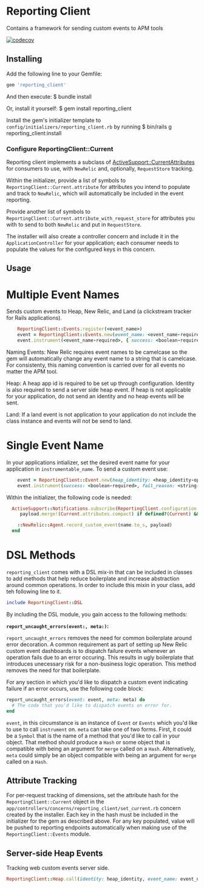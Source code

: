 # Reporting Client
 Contains a framework for sending custom events to APM tools

[![codecov](https://codecov.io/gh/Beyond-Finance/reporting_client/graph/badge.svg?token=TCIWAISMXD)](https://codecov.io/gh/Beyond-Finance/reporting_client)

## Installing

Add the following line to your Gemfile:

```ruby
gem 'reporting_client'
```

And then execute:
  $ bundle install

Or, install it yourself:
    $ gem install reporting_client

Install the gem's initializer template to `config/initializers/reporting_client.rb` by running
  $ bin/rails g reporting_client:install

### Configure ReportingClient::Current

Reporting client implements a subclass of [ActiveSupport::CurrentAttributes](https://api.rubyonrails.org/classes/ActiveSupport/CurrentAttributes.html) for consumers to use, with `NewRelic` and, optionally, `RequestStore` tracking.

Within the initializer, provide a list of symbols to `ReportingClient::Current.attribute` for attributes you intend to populate and track to `NewRelic`, which will automatically be included in the event reporting.

Provide another list of symbols to `ReportingClient::Current.attribute_with_request_store` for attributes you with to send to both `NewRelic` and put in `RequestStore`.

The installer will also create a controller concern and include it in the `ApplicationController` for your application; each consumer needs to populate the values for the configured keys in this concern.

## Usage

# Multiple Event Names

Sends custom events to Heap, New Relic, and Land (a clickstream tracker for Rails applications).

```ruby
    ReportingClient::Events.register(<event_name>)
    event = ReportingClient::Events.new(event_name: <event_name-required>, heap_identity: <heap_identity-optional>, land: @land-optional )
    event.instrument(<event_name-required>, { success: <boolean-required>, fail_reason: <string-optional>, meta: <additional attributes-optional> })
```

Naming Events: New Relic requires event names to be camelcase so the gem will automatically change any event name to a string that is camelcase. For consistenty, this naming convention is carried over for all events no matter the APM tool.

Heap: A heap app id is required to be set up through configuration. Identity is also required to send a server side heap event. If heap is not applicable for your application, do not send an identity and no heap events will be sent.

Land: If a land event is not application to your application do not include the class instance and events will not be send to land.

# Single Event Name

In your applications intializer, set the desired event name for your application in `instrumentable_name`. To send a custom event use:

```ruby
    event = ReportingClient::Event.new(heap_identity: <heap_identity-optional>, land: @land-optional )
    event.instrument(success: <boolean-required>, fail_reason: <string-optional>, meta: <additional attributes-optional>)
```

Within the initializer, the following code is needed:

```ruby
  ActiveSupport::Notifications.subscribe(ReportingClient.configuration.instrumentable_name) do |name, _start, _finish, _id, payload|
     payload.merge!(Current.attributes.compact) if defined?(Current) && Current.attributes.present?

    ::NewRelic::Agent.record_custom_event(name.to_s, payload)
  end
```

# DSL Methods
`reporting_client` comes with a DSL mix-in that can be included in classes to add methods that help reduce boilerplate and increase abstraction around common operations. In order to include this mixin in your class, add teh following line to it.
```ruby
include ReportingClient::DSL
```
By including the DSL module, you gain access to the following methods:

**`report_uncaught_errors(event:, meta:)`:**

`report_uncaught_errors` removes the need for common boilerplate around error decoration. A common requirement as part of setting up New Relic custom event dashboards is to dispatch failure events whenever an operation fails due to an error occuring. This results in ugly boilerplate that introduces unecessary risk for a non-business logic operation. This method removes the need for that boilerplate.

For any section in which you'd like to dispatch a custom event indicating failure if an error occurs, use the following code block:
```ruby
report_uncaught_errors(event: event, meta: meta) do
  # The code that you'd like to dispatch events on error for.
end
```
`event`, in this circumstance is an instance of `Event` or `Events` which you'd like to use to call `instrument` on. `meta` can take one of two forms. First, it could be a `Symbol` that is the name of a method that you'd like to call in your object. That method should produce a `Hash` or some object that is compatible with being an argument for `merge` called on a `Hash`. Alternatively, `meta` could simply be an object compatible with being an argument for `merge` called on a `Hash`.

## Attribute Tracking
For per-request tracking of dimensions, set the attribute hash for the `ReportingClient::Current` object in the `app/controllers/concerns/reporting_client/set_current.rb` concern created by the installer. Each key in the hash must be included in the initializer for the gem as described above. For any key populated, value will be pushed to reporting endpoints automatically when making use of the `ReportingClient::Events` module.

## Server-side Heap Events
Tracking web custom events server side.

```ruby
ReportingClient::Heap.call(identity: heap_identity, event_name: event_name, properties: data)

```
